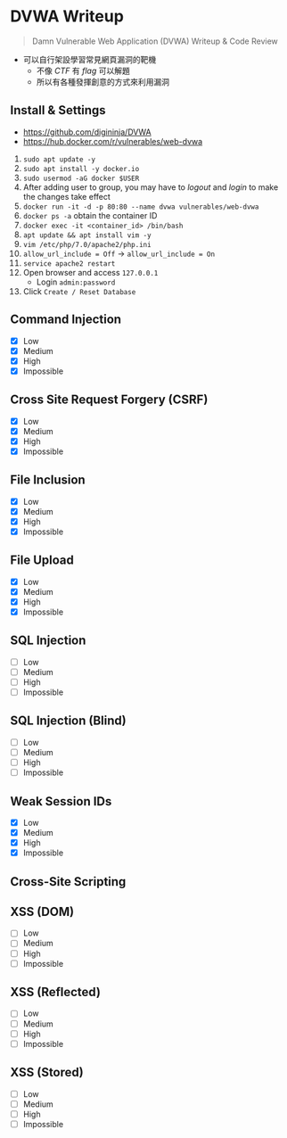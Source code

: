 # DVWA Writeup

> Damn Vulnerable Web Application (DVWA) Writeup & Code Review
- 可以自行架設學習常見網頁漏洞的靶機
    - 不像 *CTF* 有 *flag* 可以解題
    - 所以有各種發揮創意的方式來利用漏洞

## Install & Settings

- https://github.com/digininja/DVWA
- https://hub.docker.com/r/vulnerables/web-dvwa

1. `sudo apt update -y`
2. `sudo apt install -y docker.io`
3. `sudo usermod -aG docker $USER`
4. After adding user to group, you may have to *logout* and *login* to make the changes take effect
5. `docker run -it -d -p 80:80 --name dvwa vulnerables/web-dvwa`
6. `docker ps -a` obtain the container ID
7. `docker exec -it <container_id> /bin/bash`
8. `apt update && apt install vim -y`
9. `vim /etc/php/7.0/apache2/php.ini`
10. `allow_url_include = Off` → `allow_url_include = On`
11. `service apache2 restart`
12. Open browser and access `127.0.0.1`
    - Login `admin:password`
13. Click `Create / Reset Database`

## Command Injection

- [x] Low
- [x] Medium
- [x] High
- [x] Impossible

## Cross Site Request Forgery (CSRF)

- [x] Low
- [x] Medium
- [x] High
- [x] Impossible

## File Inclusion

- [x] Low
- [x] Medium
- [x] High
- [x] Impossible

## File Upload

- [x] Low
- [x] Medium
- [x] High
- [x] Impossible

## SQL Injection

- [ ] Low
- [ ] Medium
- [ ] High
- [ ] Impossible

## SQL Injection (Blind)

- [ ] Low
- [ ] Medium
- [ ] High
- [ ] Impossible

## Weak Session IDs

- [x] Low
- [x] Medium
- [x] High
- [x] Impossible

## Cross-Site Scripting

## XSS (DOM)

- [ ] Low
- [ ] Medium
- [ ] High
- [ ] Impossible

## XSS (Reflected)

- [ ] Low
- [ ] Medium
- [ ] High
- [ ] Impossible

## XSS (Stored)

- [ ] Low
- [ ] Medium
- [ ] High
- [ ] Impossible